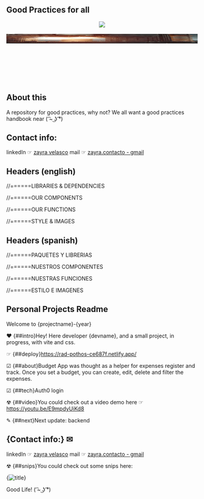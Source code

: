 ## Good Practices for all

<p align='center'>
<img src="https://readme-typing-svg.herokuapp.com?color=CAC8F8&background=1C1C1D&size=25&center=true&vCenter=true&width=433&height=75&lines=for+me;for+you;for+the+project;for+our+lives!">
</p>

<div style="padding-top:25.000%;position:relative;"><img src="https://raw.githubusercontent.com/zayrarepositor/good-practices/main/giphy.gif" width="100%" height="20%" style='position:absolute;top:0;left:0;' frameBorder="0" allowFullScreen/></div>

## About this
A repository for good practices, why not? We all want a good practices handbook near ( ͡~ ͜ʖ ͡°)

## Contact info:
linkedIn ☞ <a href="https://www.linkedin.com/in/zayra-velasco">zayra velasco</a>
mail ☞ <a href="mailto:zayra.contacto@gmail.com">zayra.contacto - gmail</a>

## Headers (english)
//======LIBRARIES & DEPENDENCIES

//======OUR COMPONENTS

//======OUR FUNCTIONS

//======STYLE & IMAGES

## Headers (spanish)
//======PAQUETES Y LIBRERIAS

//======NUESTROS COMPONENTES

//======NUESTRAS FUNCIONES 

//======ESTILO E IMAGENES

## Personal Projects Readme
Welcome to {projectname}-{year}

❤ {##intro}Hey! Here developer {devname}, and a small project, in progress, with vite and css.

☞ {##deploy}https://rad-pothos-ce687f.netlify.app/

☑ {##about}Budget App was thought as a helper for expenses register and track. Once you set a budget, you can create, edit, delete and filter the expenses.

☑ {##tech}Auth0 login

☢ {##video}You could check out a video demo here ☞ https://youtu.be/E9mpdyUiKd8

✎ {##next}Next update: backend

## {Contact info:} ✉
linkedIn ☞ <a href="https://www.linkedin.com/in/zayra-velasco">zayra velasco</a>
mail ☞ <a href="mailto:zayra.contacto@gmail.com">zayra.contacto - gmail</a>

☢ {##snips}You could check out some snips here: 

{![title](https://url)}

Good Life! ( ͡~ ͜ʖ ͡°)
